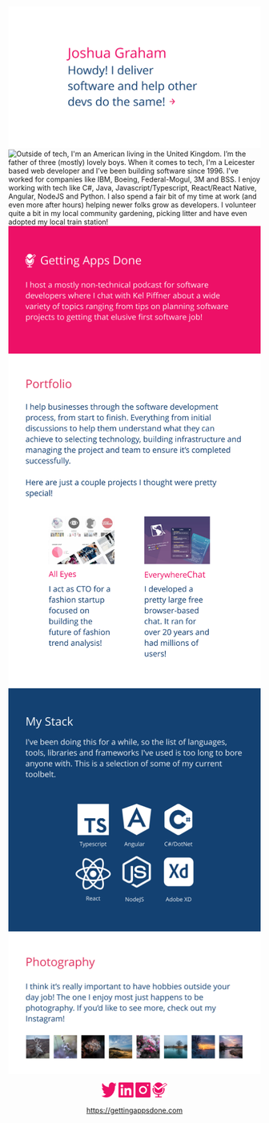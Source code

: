 ![Howdy! I deliver software and help other devs do the same!](https://github.com/jgrahamuk/jgrahamuk/blob/main/header.svg)
![Outside of tech, I'm an American living in the United Kingdom. I’m the father of three (mostly) lovely boys. When it comes to tech, I'm a Leicester based web developer and I’ve been building software since 1996. I've worked for companies like IBM, Boeing, Federal-Mogul, 3M and BSS. I enjoy working with tech like C#, Java, Javascript/Typescript, React/React Native, Angular, NodeJS and Python. I also spend a fair bit of my time at work (and even more after hours) helping newer folks grow as developers. I volunteer quite a bit in my local community gardening, picking litter and have even adopted my local train station!](https://github.com/jgrahamuk/jgrahamuk/blob/main/aboutme.svg)![I host a mostly non-technical podcast for software developers, called Getting Apps Done, where I chat with Kel Piffner about a wide variety of topics ranging from tips on planning software projects to getting that elusive first software job!](https://github.com/jgrahamuk/jgrahamuk/blob/main/gettingappsdone.svg)
![I help businesses through the software development process, from start to finish. Everything from initial discussions to help them understand what they can achieve to selecting technology, building infrastructure and managing the project and team to ensure it’s completed successfully. Here are just a couple projects I thought were pretty special! All Eyes a fashion startup and Everywhere Chat a browser based chat](https://github.com/jgrahamuk/jgrahamuk/blob/main/portfolio.svg)
![I've been doing this for a while, so the list of languages, tools, libraries and frameworks I've used is too long to bore anyone with. This is a selection of some of my current toolbelt. Typescript, Angular, C# and dot net, React, Node JS and Adobe XD](https://github.com/jgrahamuk/jgrahamuk/blob/main/mystack.svg)
![I think it’s really important to have hobbies outside your day job! The one I enjoy most just happens to be photography. If you’d like to see more, check out my Instagram!](https://github.com/jgrahamuk/jgrahamuk/blob/main/photography.svg)

<p align="center">
<a href="https://twitter.com/jngrahamuk"><img src="https://github.com/jgrahamuk/jgrahamuk/blob/main/twitter.svg" alt="Joshua's Twitter" height="30" width="30"></a>
<a href="https://www.linkedin.com/in/jngraham/"><img src="https://github.com/jgrahamuk/jgrahamuk/blob/main/linkedin.svg" alt="Joshua's LinkedIn" height="30" width="30"></a>
<a href="https://www.instagram.com/anamericaninuk/"><img src="https://github.com/jgrahamuk/jgrahamuk/blob/main/instagram.svg" alt="Joshua's Instagram" height="30" width="30"></a>
<a href="https://gettingappsdone.com/"><img src="https://github.com/jgrahamuk/jgrahamuk/blob/main/gettingappsdonelogo.svg" alt="Getting Apps Done Link" height="30" width="30"></a>
</p>

<p align="center">
<a href="https://gettingappsdone.com/">https://gettingappsdone.com</a>
</p>
